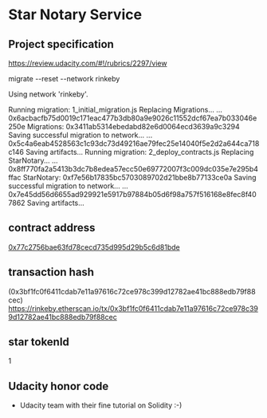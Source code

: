 # Star Notary Service

## Project specification 

https://review.udacity.com/#!/rubrics/2297/view


 migrate --reset --network rinkeby

Using network 'rinkeby'.

Running migration: 1_initial_migration.js
  Replacing Migrations...
  ... 0x6acbacfb75d0019c171eac477b3db80a9e9026c11552dcf67ea7b033046e250e
  Migrations: 0x3411ab5314ebedabd82e6d0064ecd3639a9c3294
Saving successful migration to network...
  ... 0x5c4a6eab4528563c1c93dc73d49216ae79fec25e14040f5e2d2a644ca718c146
Saving artifacts...
Running migration: 2_deploy_contracts.js
  Replacing StarNotary...
  ... 0x8ff770fa2a5413b3dc7b8edea57ecc50e69772007f3c009dc035e7e295b4ffac
  StarNotary: 0xf7e56b17835bc5703089702d21bbe8b77133ce0a
Saving successful migration to network...
  ... 0x7e45dd56d6655ad929921e5917b97884b05d6f98a757f516168e8fec8f407862
Saving artifacts...

## contract address
[0x77c2756bae63fd78cecd735d995d29b5c6d81bde](https://rinkeby.etherscan.io/address/0x77c2756bae63fd78cecd735d995d29b5c6d81bde)

## transaction hash
(0x3bf1fc0f6411cdab7e11a97616c72ce978c399d12782ae41bc888edb79f88cec)
https://rinkeby.etherscan.io/tx/0x3bf1fc0f6411cdab7e11a97616c72ce978c399d12782ae41bc888edb79f88cec

## star tokenId
1

## Udacity honor code
- Udacity team with their fine tutorial on Solidity :-)
